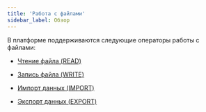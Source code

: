 ```yaml
---
title: 'Работа с файлами'
sidebar_label: Обзор
---
```


В платформе поддерживаются следующие операторы работы с файлами:

-   [Чтение файла (READ)](Read_file_READ_.md)

-   [Запись файла (WRITE)](Write_file_WRITE_.md)

-   [Импорт данных (IMPORT)](Data_import_IMPORT_.md)

-   [Экспорт данных (EXPORT)](Data_export_EXPORT_.md)

 
